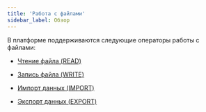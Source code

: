 ```yaml
---
title: 'Работа с файлами'
sidebar_label: Обзор
---
```


В платформе поддерживаются следующие операторы работы с файлами:

-   [Чтение файла (READ)](Read_file_READ_.md)

-   [Запись файла (WRITE)](Write_file_WRITE_.md)

-   [Импорт данных (IMPORT)](Data_import_IMPORT_.md)

-   [Экспорт данных (EXPORT)](Data_export_EXPORT_.md)

 
